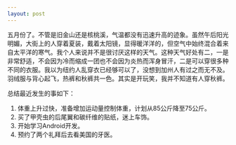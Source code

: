 ```yaml
---
layout: post
---
```

五月份了。不管是旧金山还是核桃溪，气温都没有迅速升高的迹象。虽然午后阳光明媚，大街上的人穿着夏装，戴着太阳镜，显得暖洋洋的，但空气中始终混合着来自太平洋的寒气。我个人来说并不是很讨厌这样的天气。这种天气好处有二，一是非常舒适，不会因为冷而缩成一团也不会因为炎热而浑身冒汗，二是可以穿很多种不同的衣服。我以为纽约人乱穿衣已经够可以了，没想到加州人有过之而无不及。羽绒服与背心起飞，热裤和秋裤共一色。其实是开玩笑，我并不知道有人穿秋裤。

总结最近发生的事如下：

  1. 体重上升过快，准备增加运动量控制体重，计划从85公斤降至75公斤。
  2. 买了甲壳虫的后尾翼和碳纤维的贴纸，迷上车饰。
  3. 开始学习Android开发。
  4. 预约了两个礼拜后去看美国的牙医。